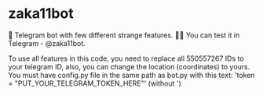 # zaka11bot
🤖 Telegram bot with few different strange features. 🤨🙃
You can test it in Telegram - @zaka11bot.

To use all features in this code, you need to replace all 550557267 IDs to your telegram ID, also, you can change the location (coordinates) to yours.
You must have config.py file in the same path as bot.py with this text: 'token = "PUT_YOUR_TELEGRAM_TOKEN_HERE"' (without ')
